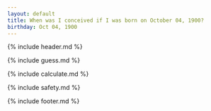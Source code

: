 ```yaml
---
layout: default
title: When was I conceived if I was born on October 04, 1900?
birthday: Oct 04, 1900
---
```


{% include header.md %}

{% include guess.md %}

{% include calculate.md %}

{% include safety.md %}

{% include footer.md %}



